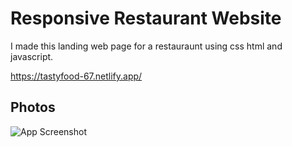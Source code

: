 
# Responsive Restaurant Website

I made this landing web page for a restauraunt using css html and javascript.




https://tastyfood-67.netlify.app/




## Photos

![App Screenshot](https://i.ibb.co/8dgtL4T/Untitled-design-1.png)

  
